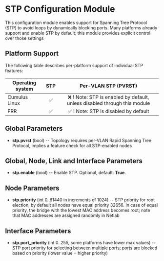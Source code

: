 # STP Configuration Module

This configuration module enables support for Spanning Tree Protocol (STP) to avoid loops by dynamically blocking ports.
Many platforms already support and enable STP by default; this module provides explicit control over those settings

## Platform Support

The following table describes per-platform support of individual STP features:

| Operating system   | STP | Per-VLAN STP (PVRST)
| ------------------ | :-: | :------------------: |
| Cumulus Linux      | ✅  |         ❌           ! Note: STP is enabled by default, unless disabled through this module
| FRR                | ✅  |         ✅           ! Note: STP is disabled by default

## Global Parameters

* **stp.pvrst** (bool) -- Topology requires per-VLAN Rapid Spanning Tree Protocol, implies a feature check for all STP-enabled nodes

## Global, Node, Link and Interface Parameters

* **stp.enable** (bool) -- Enable STP. Optional, default: **True**.

## Node Parameters

* **stp.priority** (int 0..61440 in increments of 1024) -- STP priority for root election, by default all nodes have equal priority 32656.  In case of equal priority, the bridge with the lowest MAC address becomes root; note that MAC addresses are assigned randomly in Netlab

## Interface Parameters

* **stp.port_priority** (int 0..255, some platforms have lower max values) -- STP port priority for selecting between multiple ports; ports are blocked based on priority (lower value = higher priority)


